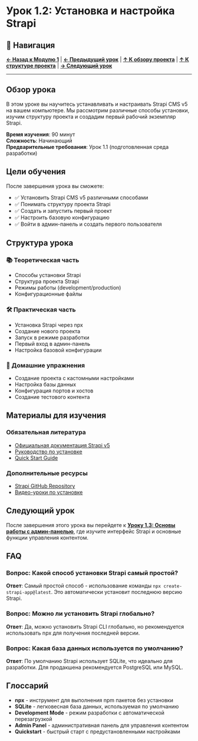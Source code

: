 # Урок 1.2: Установка и настройка Strapi

## 🧭 Навигация

**[← Назад к Модулю 1](../README.md)** | **[← Предыдущий урок](../lesson-01-1/README.md)** | **[↑ К обзору проекта](../../../README.md)** | **[↑ К структуре проекта](../../../../structure.md)** | **[→ Следующий урок](../lesson-01-3/README.md)**

---

## Обзор урока

В этом уроке вы научитесь устанавливать и настраивать Strapi CMS v5 на вашем компьютере. Мы рассмотрим различные способы установки, изучим структуру проекта и создадим первый рабочий экземпляр Strapi.

**Время изучения**: 90 минут  
**Сложность**: Начинающий  
**Предварительные требования**: Урок 1.1 (подготовленная среда разработки)

## Цели обучения

После завершения урока вы сможете:
- ✅ Установить Strapi CMS v5 различными способами
- ✅ Понимать структуру проекта Strapi
- ✅ Создать и запустить первый проект
- ✅ Настроить базовую конфигурацию
- ✅ Войти в админ-панель и создать первого пользователя

## Структура урока

### 📚 Теоретическая часть
- Способы установки Strapi
- Структура проекта Strapi
- Режимы работы (development/production)
- Конфигурационные файлы

### 🛠️ Практическая часть
- Установка Strapi через npx
- Создание нового проекта
- Запуск в режиме разработки
- Первый вход в админ-панель
- Настройка базовой конфигурации

### 📝 Домашние упражнения
- Создание проекта с кастомными настройками
- Настройка базы данных
- Конфигурация портов и хостов
- Создание тестового контента

## Материалы для изучения

### Обязательная литература
- [Официальная документация Strapi v5](https://docs.strapi.io/)
- [Руководство по установке](https://docs.strapi.io/dev-docs/installation)
- [Quick Start Guide](https://docs.strapi.io/dev-docs/quickstart)

### Дополнительные ресурсы
- [Strapi GitHub Repository](https://github.com/strapi/strapi)
- [Видео-уроки по установке](https://www.youtube.com/c/Strapi)

## Следующий урок

После завершения этого урока вы перейдете к **[Уроку 1.3: Основы работы с админ-панелью](../lesson-01-3/README.md)**, где изучите интерфейс Strapi и основные функции управления контентом.

## FAQ

### Вопрос: Какой способ установки Strapi самый простой?
**Ответ**: Самый простой способ - использование команды `npx create-strapi-app@latest`. Это автоматически установит последнюю версию Strapi.

### Вопрос: Можно ли установить Strapi глобально?
**Ответ**: Да, можно установить Strapi CLI глобально, но рекомендуется использовать npx для получения последней версии.

### Вопрос: Какая база данных используется по умолчанию?
**Ответ**: По умолчанию Strapi использует SQLite, что идеально для разработки. Для продакшена рекомендуется PostgreSQL или MySQL.

## Глоссарий

- **npx** - инструмент для выполнения npm пакетов без установки
- **SQLite** - легковесная база данных, используемая по умолчанию
- **Development Mode** - режим разработки с автоматической перезагрузкой
- **Admin Panel** - административная панель для управления контентом
- **Quickstart** - быстрый старт с предустановленными настройками 